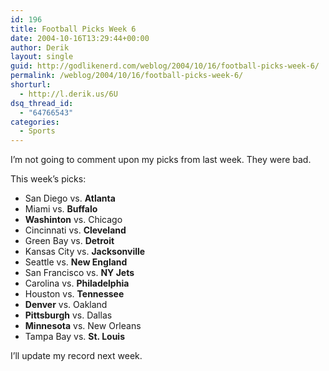 ```yaml
---
id: 196
title: Football Picks Week 6
date: 2004-10-16T13:29:44+00:00
author: Derik
layout: single
guid: http://godlikenerd.com/weblog/2004/10/16/football-picks-week-6/
permalink: /weblog/2004/10/16/football-picks-week-6/
shorturl:
  - http://l.derik.us/6U
dsq_thread_id:
  - "64766543"
categories:
  - Sports
---
```

I&#8217;m not going to comment upon my picks from last week. They were bad.

This week&#8217;s picks:

  * San Diego vs. **Atlanta**
  * Miami vs. **Buffalo**
  * **Washinton** vs. Chicago
  * Cincinnati vs. **Cleveland**
  * Green Bay vs. **Detroit**
  * Kansas City vs. **Jacksonville**
  * Seattle vs. **New England**
  * San Francisco vs. **NY Jets**
  * Carolina vs. **Philadelphia**
  * Houston vs. **Tennessee**
  * **Denver** vs. Oakland
  * **Pittsburgh** vs. Dallas
  * **Minnesota** vs. New Orleans
  * Tampa Bay vs. **St. Louis**

I&#8217;ll update my record next week.